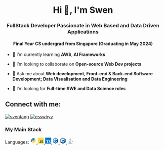 <h1 align="center">Hi 👋, I'm Swen</h1>
<h3 align="center">FullStack Developer Passionate in Web Based and Data Driven Applications</h3>
<h4 align="center">Final Year CS undergrad from Singapore (Graduating in May 2024)</h4>

- 🌱 I’m currently learning **AWS, AI Frameworks**

- 👯 I’m looking to collaborate on **Open-source Web Dev projects**

- 💬 Ask me about **Web development, Front-end & Back-end Software Development; Data Visualisation and Data Engineering**

- 🤝 I’m looking for **Full-time SWE and Data Science roles**

<h2 align="left">Connect with me:</h2>
<p align="left">

<a href="https://linkedin.com/in/sventang" target="blank"><img align="center" src="https://raw.githubusercontent.com/rahuldkjain/github-profile-readme-generator/master/src/images/icons/Social/linked-in-alt.svg" alt="sventang" height="40" width="40" /></a>
<a href="mailto:sventang1@gmail.com" target="blank"><img align="center" src="https://www.svgrepo.com/show/56752/email.svg" alt="esswhyy" height="40" width="40" /></a>
</p>

<h3>My Main Stack</h3>
<p align="left"> Languages: 
  <a href="https://www.python.org" target="_blank" rel="noreferrer"> <img src="https://raw.githubusercontent.com/devicons/devicon/master/icons/python/python-original.svg" alt="python" width="20" height="20"/> </a> 
  <a href="https://developer.mozilla.org/en-US/docs/Web/JavaScript" target="_blank" rel="noreferrer"> <img src="https://raw.githubusercontent.com/devicons/devicon/master/icons/javascript/javascript-original.svg" alt="javascript" width="20" height="20"/> </a> 
  <a href="https://www.typescriptlang.org/" target="_blank" rel="noreferrer"> <img src="https://raw.githubusercontent.com/devicons/devicon/master/icons/typescript/typescript-original.svg" alt="typescript" width="20" height="20"/> </a> 
  <a href="https://www.cprogramming.com/" target="_blank" rel="noreferrer"> <img src="https://raw.githubusercontent.com/devicons/devicon/master/icons/c/c-original.svg" alt="c" width="20" height="20"/> </a> 
  <a href="https://www.w3schools.com/cpp/" target="_blank" rel="noreferrer"> <img src="https://raw.githubusercontent.com/devicons/devicon/master/icons/cplusplus/cplusplus-original.svg" alt="cplusplus" width="20" height="20"/> </a> 
  <a href="https://www.java.com" target="_blank" rel="noreferrer"> <img src="https://raw.githubusercontent.com/devicons/devicon/master/icons/java/java-original.svg" alt="java" width="20" height="20"/> </a> </p>
